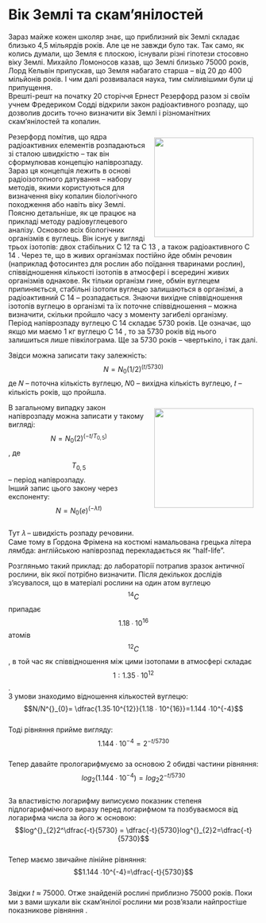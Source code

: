 # Вік Землі та скам’янілостей

Зараз майже кожен школяр знає, що приблизний вік Землі складає близько 4,5 мільярдів років. Але
це не завжди було так. Так само, як колись думали, що Земля є плоскою, існували різні гіпотези
стосовно віку Землі. Михайло Ломоносов казав, що Землі близько 75000 років, Лорд Кельвін
припускав, що Земля набагато старша – від 20 до 400 мільйонів років. І чим далі розвивалася наука,
тим сміливішими були ці припущення.     
Врешті-решт на початку 20 сторіччя Ернест Резерфорд разом зі своїм учнем Фредериком Содді
відкрили закон радіоактивного розпаду, що дозволив досить точно визначити вік Землі і
різноманітних скам’янілостей та копалин. 
<p><img src="Ernest_Rutherford_LOC.jpg" width="200" height="200" align="right" vspace="10" hspace="10">
  
  Резерфорд помітив, що ядра радіоактивних елементів розпадаються зі сталою швидкістю – так він
сформулював концепцію напіврозпаду.     
Зараз ця концепція лежить в основі радіоізотопного датування – набору методів, якими
користуються для визначення віку копалин біологічного походження або навіть віку Землі.
Поясню детальніше, як це працює на прикладі методу радіовуглецевого аналізу. Основою всіх
біологічних організмів є вуглець. Він існує у вигляді трьох ізотопів: двох стабільних С 12 та С 13 , а
також радіоактивного С 14 . Через те, що в живих організмах постійно йде обмін речовин
(наприклад фотосинтез для рослин або поїдання тваринами рослин), співвідношення кількості
ізотопів в атмосфері і всередині живих організмів однакове. Як тільки організм гине, обмін
вуглецем припиняється, стабільні ізотопи вуглецю залишаються в організмі, а радіоактивний С 14 –
розпадається. Знаючи вихідне співвідношення ізотопів вуглецю в організмі та їх поточне
співвідношення – можна визначити, скільки пройшло часу з моменту загибелі організму.         
Період напіврозпаду вуглецю С 14 складає 5730 років. Це означає, що якщо ми маємо 1 кг вуглецю
С 14 , то за 5730 років від нього залишиться лише півкілограма. Ще за 5730 років – чвертькіло, і так
далі.       

Звідси можна записати таку залежність:
$$N=N_0(1/2)^{(t/5730)}$$
де 𝑁 – поточна кількість вуглецю, 𝑁0 – вихідна кількість вуглецю, 𝑡 – кількість років, що пройшла.
<p><img src="91.jpg" width="200" height="200" align="right" vspace="10" hspace="10">


В загальному випадку закон напіврозпаду можна записати у такому вигляді:
$$N=N_0(2)^{(-t/T_{0,5})}$$, де $$T_{0,5}$$ – період напіврозпаду.  
Інший запис цього закону через експоненту:
$$N=N_0(e)^{(-λt)}$$     
Тут 𝜆 – швидкість розпаду речовини.        
Саме тому в Ґордона Фрімена на костюмі намальована грецька літера лямбда: англійською
напіврозпад перекладається як “half-life”.
        
Розгляньмо такий приклад: до лабораторії потрапив зразок античної рослини, вік якої
потрібно визначити. Після декількох дослідів з’ясувалося, що в матеріалі рослини на один атом
вуглецю $$^{14}{C}$$ припадає $$1.18 ∙ 10^{16}$$атомів $$^{12}C$$ , в той час як співвідношення між цими ізотопами в
атмосфері складає $$1: 1.35 ∙ 10^{12}$$.        
З умови знаходимо відношення кількостей вуглецю:
$$N/N^{}_{0}= \dfrac{1.35∙10^{12}}{1.18 ∙ 10^{16}}=1.144 ∙10^{-4}$$      
Тоді рівняння прийме вигляду:       
$$1.144 ∙10^{-4}=2^{-t/5730}$$      
Тепер давайте прологарифмуємо за основою 2 обидві частини рівняння:     $$log^{}_{2} (1.144 ∙ 10^{−4}) = log^{}_{2}2^{−t/5730}$$        
За властивістю логарифму виписуємо показник степеня підлогарифмічного виразу перед
логарифмом та позбуваємося від логарифма числа за його ж основою:   
$$log^{}_{2}2^\dfrac{-t}{5730} = \dfrac{-t}{5730}log^{}_{2}2=\dfrac{-t}{5730}$$      
Тепер маємо звичайне лінійне рівняння:      
$$1.144 ∙10^{-4}=\dfrac{-t}{5730}$$     
Звідки 𝑡 ≈ 75000. Отже знайденій рослині приблизно 75000 років.
    Поки ми з вами шукали вік скам’янілої рослини ми розв’язали найпростіше показникове рівняння
. 
